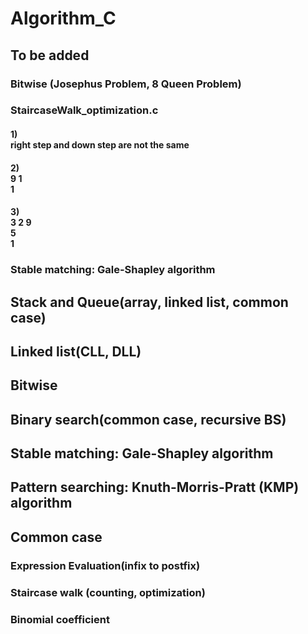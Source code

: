# Algorithm_C

## To be added
### Bitwise (Josephus Problem, 8 Queen Problem)

### StaircaseWalk_optimization.c
#### 1) <br>right step and down step are not the same
#### 2) <br>9 1<br> 1
#### 3) <br>3 2 9<br>5<br>1

### Stable matching: Gale-Shapley algorithm

## Stack and Queue(array, linked list, common case)
## Linked list(CLL, DLL)
## Bitwise
## Binary search(common case, recursive BS)
## Stable matching: Gale-Shapley algorithm
## Pattern searching: Knuth-Morris-Pratt (KMP) algorithm

## Common case
### Expression Evaluation(infix to postfix)
### Staircase walk (counting, optimization)
### Binomial coefficient